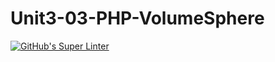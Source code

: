 # Unit3-03-PHP-VolumeSphere
[![GitHub's Super Linter](https://github.com/ICS2O-Programming-MariaG/Unit3-03-PHP-VolumeSphere/workflows/GitHub's%20Super%20Linter/badge.svg)](https://github.com/ICS2O-Programming-MariaG/Unit3-03-PHP-VolumeSphere/actions)